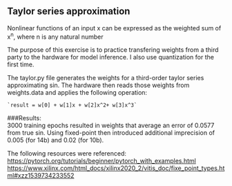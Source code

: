 ## Taylor series approximation

Nonlinear functions of an input x can be expressed as the weighted sum of x<sup>n</sup>, where n is any natural number

The purpose of this exercise is to practice transfering weights from a third party to the hardware for model inference. I also use quantization for the first time.

The taylor.py file generates the weights for a third-order taylor series approximating sin. The hardware then reads those weights from weights.data and applies the following operation:


    `result = w[0] + w[1]x + w[2]x^2+ w[3]x^3`

###Results:  
3000 training epochs resulted in weights that average an error of  0.0577 from true sin.  Using fixed-point then introduced additional imprecision of 0.005 (for 14b) and 0.02 (for 10b).

The following resources were referenced:
https://pytorch.org/tutorials/beginner/pytorch_with_examples.html
https://www.xilinx.com/html_docs/xilinx2020_2/vitis_doc/fixe_point_types.html#xzz1539734233552
